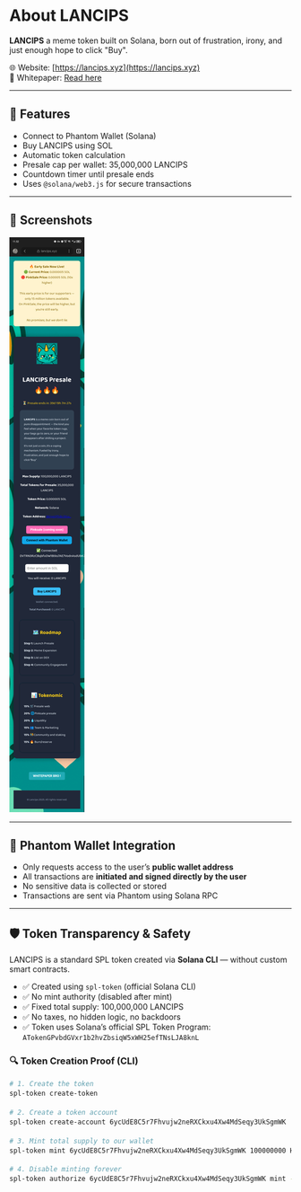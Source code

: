 # About LANCIPS 

**LANCIPS** a meme token built on Solana, born out of frustration, irony, and just enough hope to click "Buy".

🌐 Website: [https://lancips.xyz](https://lancips.xyz)  
📄 Whitepaper: [Read here](https://github.com/riynmazi/lancips-presale/blob/main/data/whitepaper.pdf)

---

## 🔧 Features

- Connect to Phantom Wallet (Solana)
- Buy LANCIPS using SOL
- Automatic token calculation
- Presale cap per wallet: 35,000,000 LANCIPS
- Countdown timer until presale ends
- Uses `@solana/web3.js` for secure transactions

---

## 📸 Screenshots

![Preview](https://github.com/riynmazi/lancips-presale/blob/main/preview_2.png)

---

## 🔐 Phantom Wallet Integration

- Only requests access to the user’s **public wallet address**
- All transactions are **initiated and signed directly by the user**
- No sensitive data is collected or stored
- Transactions are sent via Phantom using Solana RPC

---

## 🛡️ Token Transparency & Safety

LANCIPS is a standard SPL token created via **Solana CLI** — without custom smart contracts.

- ✅ Created using `spl-token` (official Solana CLI)
- ✅ No mint authority (disabled after mint)
- ✅ Fixed total supply: 100,000,000 LANCIPS
- ✅ No taxes, no hidden logic, no backdoors
- ✅ Token uses Solana’s official SPL Token Program:  
  `ATokenGPvbdGVxr1b2hvZbsiqW5xWH25efTNsLJA8knL`

### 🔍 Token Creation Proof (CLI)

```bash
# 1. Create the token
spl-token create-token

# 2. Create a token account
spl-token create-account 6ycUdE8C5r7Fhvujw2neRXCkxu4Xw4MdSeqy3UkSgmWK

# 3. Mint total supply to our wallet
spl-token mint 6ycUdE8C5r7Fhvujw2neRXCkxu4Xw4MdSeqy3UkSgmWK 100000000 HPbJkontUYCiriMxTuCZxcxCAmod7dzBVTpXzzXkHbq7

# 4. Disable minting forever
spl-token authorize 6ycUdE8C5r7Fhvujw2neRXCkxu4Xw4MdSeqy3UkSgmWK mint --disable